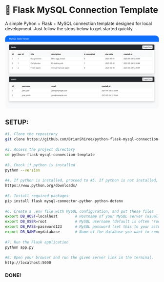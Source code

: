 # 🔌 Flask MySQL Connection Template

A simple Pyhon + Flask + MySQL connection template designed for local development. Just follow the steps below to get started quickly.

<img src="demo.png" alt="demo screenshot" style="border-radius: 12px; max-width: 100%; height: auto;">

## SETUP:
```bash
#1. Clone the repository
git clone https://github.com/BrianShiroe/python-flask-mysql-connection-template.git

#2. Access the project directory
cd python-flask-mysql-connection-template

#3. Check if python is installed
python --version

#4. If python is installed, proceed to #5. If python is not installed, install on this link.
https://www.python.org/downloads/

#5. Install required packages
pip install flask mysql-connector-python python-dotenv

#6. Create a .env file with MySQL configuration, and put these files
export DB_HOST=localhost        # Hostname of your MySQL server (usually 'localhost' for local development)
export DB_USER=root             # MySQL username (default is often 'root' unless changed)
export DB_PASS=password123      # MySQL password (set this to your actual MySQL password)
export DB_NAME=mydatabase       # Name of the database you want to connect to

#7. Run the Flask application
python app.py

#8. Open your browser and run the given server link in the terminal.
http://localhost:5000
```

### DONE!
